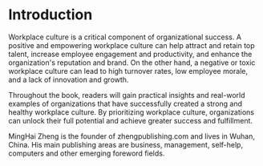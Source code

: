 # Introduction

Workplace culture is a critical component of organizational success. A positive and empowering workplace culture can help attract and retain top talent, increase employee engagement and productivity, and enhance the organization's reputation and brand. On the other hand, a negative or toxic workplace culture can lead to high turnover rates, low employee morale, and a lack of innovation and growth.

Throughout the book, readers will gain practical insights and real-world examples of organizations that have successfully created a strong and healthy workplace culture. By prioritizing workplace culture, organizations can unlock their full potential and achieve greater success and fulfillment.

MingHai Zheng is the founder of zhengpublishing.com and lives in Wuhan, China. His main publishing areas are business, management, self-help, computers and other emerging foreword fields.
